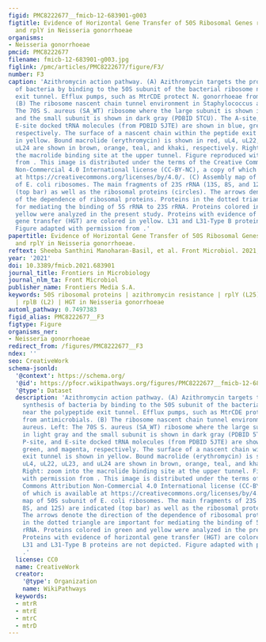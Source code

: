 ```yaml
---
figid: PMC8222677__fmicb-12-683901-g003
figtitle: Evidence of Horizontal Gene Transfer of 50S Ribosomal Genes rplB, rplD,
  and rplY in Neisseria gonorrhoeae
organisms:
- Neisseria gonorrhoeae
pmcid: PMC8222677
filename: fmicb-12-683901-g003.jpg
figlink: /pmc/articles/PMC8222677/figure/F3/
number: F3
caption: 'Azithromycin action pathway. (A) Azithromycin targets the protein synthesis
  of bacteria by binding to the 50S subunit of the bacterial ribosome near the polypeptide
  exit tunnel. Efflux pumps, such as MtrCDE protect N. gonorrhoeae from antimicrobials.
  (B) The ribosome nascent chain tunnel environment in Staphylococcus aureus. Left:
  The 70S S. aureus (SA_WT) ribosome where the large subunit is shown in light gray
  and the small subunit is shown in dark gray (PDBID 5TCU). The A-site, P-site, and
  E-site docked tRNA molecules (from PDBID 5JTE) are shown in blue, green, and magenta,
  respectively. The surface of a nascent chain within the peptide exit tunnel is shown
  in yellow. Bound macrolide (erythromycin) is shown in red, uL4, uL22, uL23, and
  uL24 are shown in brown, orange, teal, and khaki, respectively. Right: zoom into
  the macrolide binding site at the upper tunnel. Figure reproduced with permission
  from . This image is distributed under the terms of the Creative Commons Attribution
  Non-Commercial 4.0 International license (CC-BY-NC), a copy of which is available
  at https://creativecommons.org/licenses/by/4.0/. (C) Assembly map of 50S subunit
  of E. coli ribosomes. The main fragments of 23S rRNA (13S, 8S, and 12S) are indicated
  (top bar) as well as the ribosomal proteins (circles). The arrows denote the direction
  of the dependence of ribosomal proteins. Proteins in the dotted triangle are important
  for mediating the binding of 5S rRNA to 23S rRNA. Proteins colored in green and
  yellow were analyzed in the present study. Proteins with evidence of horizontal
  gene transfer (HGT) are colored in yellow. L31 and L31-Type B proteins are not depicted.
  Figure adapted with permission from .'
papertitle: Evidence of Horizontal Gene Transfer of 50S Ribosomal Genes rplB, rplD,
  and rplY in Neisseria gonorrhoeae.
reftext: Sheeba Santhini Manoharan-Basil, et al. Front Microbiol. 2021;12:683901.
year: '2021'
doi: 10.3389/fmicb.2021.683901
journal_title: Frontiers in Microbiology
journal_nlm_ta: Front Microbiol
publisher_name: Frontiers Media S.A.
keywords: 50S ribosomal proteins | azithromycin resistance | rplY (L25) | rplD (L4)
  | rplB (L2) | HGT in Neisseria gonorrhoeae
automl_pathway: 0.7497383
figid_alias: PMC8222677__F3
figtype: Figure
organisms_ner:
- Neisseria gonorrhoeae
redirect_from: /figures/PMC8222677__F3
ndex: ''
seo: CreativeWork
schema-jsonld:
  '@context': https://schema.org/
  '@id': https://pfocr.wikipathways.org/figures/PMC8222677__fmicb-12-683901-g003.html
  '@type': Dataset
  description: 'Azithromycin action pathway. (A) Azithromycin targets the protein
    synthesis of bacteria by binding to the 50S subunit of the bacterial ribosome
    near the polypeptide exit tunnel. Efflux pumps, such as MtrCDE protect N. gonorrhoeae
    from antimicrobials. (B) The ribosome nascent chain tunnel environment in Staphylococcus
    aureus. Left: The 70S S. aureus (SA_WT) ribosome where the large subunit is shown
    in light gray and the small subunit is shown in dark gray (PDBID 5TCU). The A-site,
    P-site, and E-site docked tRNA molecules (from PDBID 5JTE) are shown in blue,
    green, and magenta, respectively. The surface of a nascent chain within the peptide
    exit tunnel is shown in yellow. Bound macrolide (erythromycin) is shown in red,
    uL4, uL22, uL23, and uL24 are shown in brown, orange, teal, and khaki, respectively.
    Right: zoom into the macrolide binding site at the upper tunnel. Figure reproduced
    with permission from . This image is distributed under the terms of the Creative
    Commons Attribution Non-Commercial 4.0 International license (CC-BY-NC), a copy
    of which is available at https://creativecommons.org/licenses/by/4.0/. (C) Assembly
    map of 50S subunit of E. coli ribosomes. The main fragments of 23S rRNA (13S,
    8S, and 12S) are indicated (top bar) as well as the ribosomal proteins (circles).
    The arrows denote the direction of the dependence of ribosomal proteins. Proteins
    in the dotted triangle are important for mediating the binding of 5S rRNA to 23S
    rRNA. Proteins colored in green and yellow were analyzed in the present study.
    Proteins with evidence of horizontal gene transfer (HGT) are colored in yellow.
    L31 and L31-Type B proteins are not depicted. Figure adapted with permission from
    .'
  license: CC0
  name: CreativeWork
  creator:
    '@type': Organization
    name: WikiPathways
  keywords:
  - mtrR
  - mtrE
  - mtrC
  - mtrD
---
```

